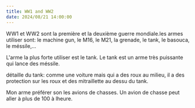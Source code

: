 ```yaml
---
title: WW1 and WW2 
date: 2024/08/21 14:00:00 
---
```

WW1 et WW2  sont la première et la deuxième guerre mondiale.les armes utiliser sont: le machine gun, le M16, le M21, la grenade, le tank, le basouca, le méssile,...

L'arme la plus forte utiliser est le tank. Le tank est un arme très puissante qui lance des méssile.

détaille du tank: comme une voiture mais qui a des roux au milieu, il a des protection sur les roux et des mitraillette au dessu du tank.

 Mon arme préférer son les avions de chasses. Un avion de chasse peut aller à plus de 100 à lheure.

